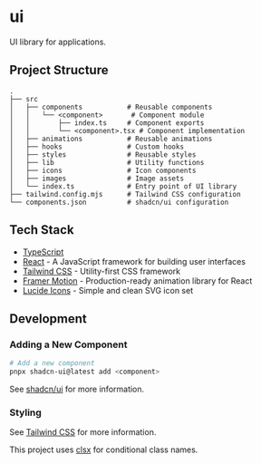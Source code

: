 # ui

UI library for applications.

## Project Structure

```plaintext
.
├── src
│   ├── components           # Reusable components
│   │   └── <component>       # Component module
│   │       ├── index.ts     # Component exports
│   │       └── <component>.tsx # Component implementation
│   ├── animations           # Reusable animations
│   ├── hooks                # Custom hooks
│   ├── styles               # Reusable styles
│   ├── lib                  # Utility functions
│   ├── icons                # Icon components
│   ├── images               # Image assets
│   └── index.ts             # Entry point of UI library
├── tailwind.config.mjs      # Tailwind CSS configuration
└── components.json          # shadcn/ui configuration
```

## Tech Stack

- [TypeScript](https://www.typescriptlang.org/)
- [React](https://reactjs.org/) - A JavaScript framework for building user interfaces
- [Tailwind CSS](https://tailwindcss.com/) - Utility-first CSS framework
- [Framer Motion](https://www.framer.com/motion/) - Production-ready animation library for React
- [Lucide Icons](https://lucide.dev/) - Simple and clean SVG icon set

## Development

### Adding a New Component

```bash
# Add a new component
pnpx shadcn-ui@latest add <component>
```

See [shadcn/ui](https://ui.shadcn.com/docs) for more information.

### Styling

See [Tailwind CSS](https://tailwindcss.com/docs) for more information.

This project uses [clsx](https://github.com/lukeed/clsx) for conditional class names.
